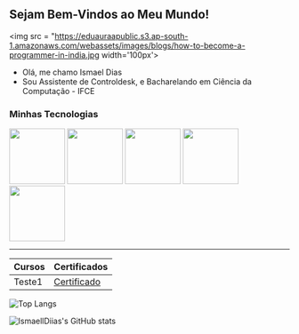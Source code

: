 ## Sejam Bem-Vindos ao Meu Mundo!

<!-- ![Programando](https://i.pinimg.com/originals/2a/53/65/2a53651a35816f499270d8275fd5318f.gif) -->
<img src = "https://eduauraapublic.s3.ap-south-1.amazonaws.com/webassets/images/blogs/how-to-become-a-programmer-in-india.jpg width='100px'>

- Olá, me chamo Ismael Dias
- Sou Assistente de Controldesk, e Bacharelando em Ciência da Computação - IFCE

### Minhas Tecnologias

<img src="https://cdn.jsdelivr.net/gh/devicons/devicon@latest/icons/java/java-original.svg" width="100px">
<img src="https://cdn.jsdelivr.net/gh/devicons/devicon@latest/icons/python/python-original.svg" width="100px">
<img src="https://cdn.jsdelivr.net/gh/devicons/devicon@latest/icons/javascript/javascript-original.svg" width="100px">
<img src="https://cdn.jsdelivr.net/gh/devicons/devicon@latest/icons/threedsmax/threedsmax-original.svg" width="100px">
<img src="https://cdn.jsdelivr.net/gh/devicons/devicon@latest/icons/threedsmax/threedsmax-original.svg" width="100px">

-------------------------
| Cursos | Certificados |
|--------|--------------|
|Teste1  |[Certificado]()|

![Top Langs](https://github-readme-stats.vercel.app/api/top-langs/?username=ismaelldiias)

![IsmaellDiias's GitHub stats](https://github-readme-stats.vercel.app/api?username=ismaelldiias&show_icons=true&theme=radical)

<!--
**IsmaellDiias/ismaelldiias** is a ✨ _special_ ✨ repository because its `README.md` (this file) appears on your GitHub profile.

Here are some ideas to get you started:

- 🔭 I’m currently working on ...
- 🌱 I’m currently learning ...
- 👯 I’m looking to collaborate on ...
- 🤔 I’m looking for help with ...
- 💬 Ask me about ...
- 📫 How to reach me: ...
- 😄 Pronouns: ...
- ⚡ Fun fact: ...
-->
